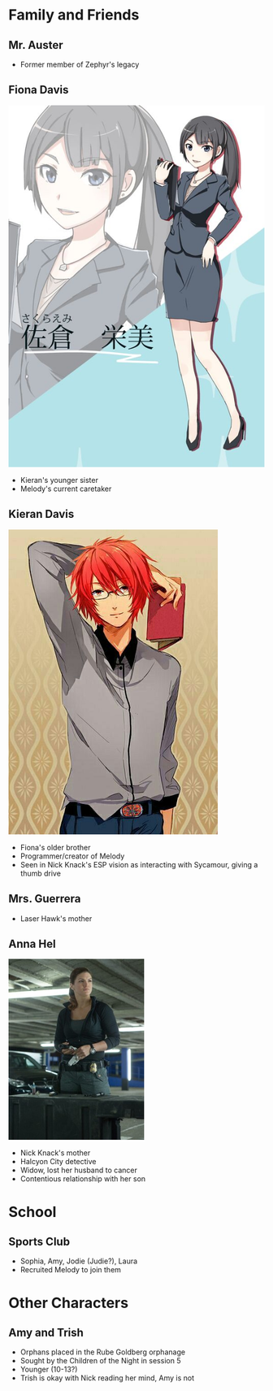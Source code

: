 <!-- TITLE: Other Characters -->
<!-- SUBTITLE: A quick summary of Other Characters -->

# Family and Friends
## Mr. Auster
* Former member of Zephyr's legacy

## Fiona Davis
![Fiona](/uploads/sycamour/fiona.jpg "Fiona")

* Kieran's younger sister
* Melody's current caretaker

## Kieran Davis
![Kieran](/uploads/sycamour/kieran.jpg "Kieran")

* Fiona's older brother
* Programmer/creator of Melody
* Seen in Nick Knack's ESP vision as interacting with Sycamour, giving a thumb drive

## Mrs. Guerrera

* Laser Hawk's mother

## Anna Hel
![Anna Hel](/uploads/sycamour/anna-hel.jpg "Anna Hel")

* Nick Knack's mother
* Halcyon City detective
* Widow, lost her husband to cancer
* Contentious relationship with her son
# School
## Sports Club
* Sophia, Amy, Jodie (Judie?), Laura
* Recruited Melody to join them
# Other Characters
## Amy and Trish
* Orphans placed in the Rube Goldberg orphanage
* Sought by the Children of the Night in session 5
* Younger (10-13?)
* Trish is okay with Nick reading her mind, Amy is not
